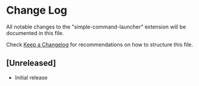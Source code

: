 # Change Log

All notable changes to the "simple-command-launcher" extension will be documented in this file.

Check [Keep a Changelog](http://keepachangelog.com/) for recommendations on how to structure this file.

## [Unreleased]

- Initial release